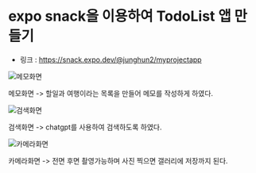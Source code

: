 # expo snack을 이용하여 TodoList 앱 만들기

- 링크 :  https://snack.expo.dev/@junghun2/myprojectapp


![메모화면](https://github.com/user-attachments/assets/7781534f-9fb6-46c5-9a6f-b833a4a4aacc)

메모화면
-> 할일과 여행이라는 목록을 만들어 메모를 작성하게 하였다.

![검색화면](https://github.com/user-attachments/assets/afaaae24-02a3-4674-9be5-031772df769e)

검색화면
-> chatgpt를 사용하여 검색하도록 하였다.


![카메라화면](https://github.com/user-attachments/assets/d1e9d280-f1fe-4cdf-992d-c1c8d50aa84a)

카메라화면
-> 전면 후면 촬영가능하며 사진 찍으면 갤러리에 저장까지 된다.
